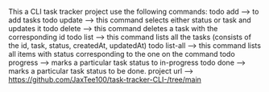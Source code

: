 This a CLI task tracker project
use the following commands: 
todo add <task> --> to add tasks
todo update <id> <field> <value> --> this command selects either status or task and updates it
todo delete <id>  --> this command deletes a task with the corresponding id
todo list --> this command lists all the tasks (consists of the id, task, status, createdAt, updatedAt)
todo list-all <status> --> this command lists all items with status corresponding to the one on the command
todo progress <id> --> marks a particular task status to in-progress
todo done <id> --> marks a particular task status to be done.
 project url --> https://github.com/JaxTee100/task-tracker-CLI-/tree/main
